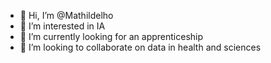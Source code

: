 - 👋 Hi, I’m @Mathildelho
- 👀 I’m interested in IA
- 🌱 I’m currently looking for an apprenticeship
- 💞️ I’m looking to collaborate on data in health and sciences
  

<!---
Mathildelho/Mathildelho is a ✨ special ✨ repository because its `README.md` (this file) appears on your GitHub profile.
You can click the Preview link to take a look at your changes.
--->

